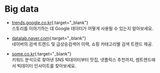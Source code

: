 # Big data

- [trends.google.co.kr](https://trends.google.co.kr){:target="_blank"}  
   스토리를 이야기하는 데 Google 데이터가 어떻게 사용될 수 있는지 알아보세요.

- [datalab.naver.com](https://datalab.naver.com){:target="_blank"}  
   네이버의 검색 트렌드 및 급상승검색어 이력, 쇼핑 카테고리별 검색 트렌드 제공.

- [some.co.kr](https://some.co.kr){:target="_blank"}  
   키워드 분석으로 찾아낸 SNS 빅데이터부터 맛집, 넷플릭스 추천까지, 썸트렌드에서 빅데이터 인사이트를 찾아보세요.

